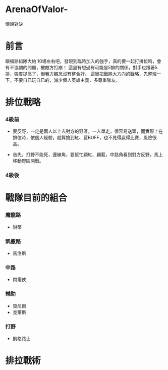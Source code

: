 # ArenaOfValor-
傳說對決

# 前言
跟福爺組隊大約 10場左右吧，發現到臨時加入的強手，真的要一起打排位時，會有不協調的問題，被敵方打崩！
這里有想過有可能是5排的關係，對手也跟著5排，強度提高了，但我方觀念沒有整合好。
這里把戰隊大方向的戰略，先整理一下，不要自已玩自已的，減少個人英雄主義，多尊重隊友。

# 排位戰略

### 4級前
- 要反野，一定是兩人以上去對方的野區，一人單走，很容易送頭，而實際上在排位時，依個人經驗，就算搶到紅、藍BUFF，也不見得贏得比賽，風險很高。

- 首先，打野不能死，邊線角，要幫忙顧紅、顧藍，中路角看到對方反野，馬上移動野區開戰。

### 4級後

### 

# 戰隊目前的組合
### 魔龍路
- 琳蒂

### 凱撒路
- 馬洛斯

### 中路
- 閃電俠

### 輔助
- 贊尼爾
- 克萊斯

### 打野

- 凱格路士

# 排拉戰術
